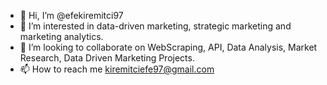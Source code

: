 - 👋 Hi, I’m @efekiremitci97
- 👀 I’m interested in data-driven marketing, strategic marketing and marketing analytics.
- 💞️ I’m looking to collaborate on WebScraping, API, Data Analysis, Market Research, Data Driven Marketing Projects.
- 📫 How to reach me kiremitciefe97@gmail.com

<!---
efekiremitci97/efekiremitci97 is a ✨ special ✨ repository because its `README.md` (this file) appears on your GitHub profile.
You can click the Preview link to take a look at your changes.
--->
